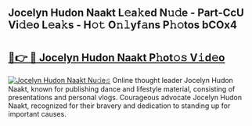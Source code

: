 ## Jocelyn Hudon Naakt L𝚎a𝚔ed N𝚞𝚍e - Part-CcU Vi𝚍𝚎o L𝚎a𝚔s - H𝚘𝚝 O𝚗𝚕yf𝚊ns P𝚑𝚘tos bCOx4

# <h2><a href="http://kf4w3u.oniu.top/?m=Jocelyn+Hudon+Naakt">🔗👉 🔴 Jocelyn Hudon Naakt P𝚑ot𝚘𝚜 V𝚒d𝚎o</a></h2>

[![Jocelyn Hudon Naakt Nu𝚍e𝚜](https://i.imgur.com/0qMVB7G.gif)](http://kf4w3u.oniu.top/?m=Jocelyn+Hudon+Naakt)
Online thought leader Jocelyn Hudon Naakt, known for publishing dance and lifestyle material, consisting of presentations and personal vlogs. Courageous advocate Jocelyn Hudon Naakt, recognized for their bravery and dedication to standing up for important causes.  
